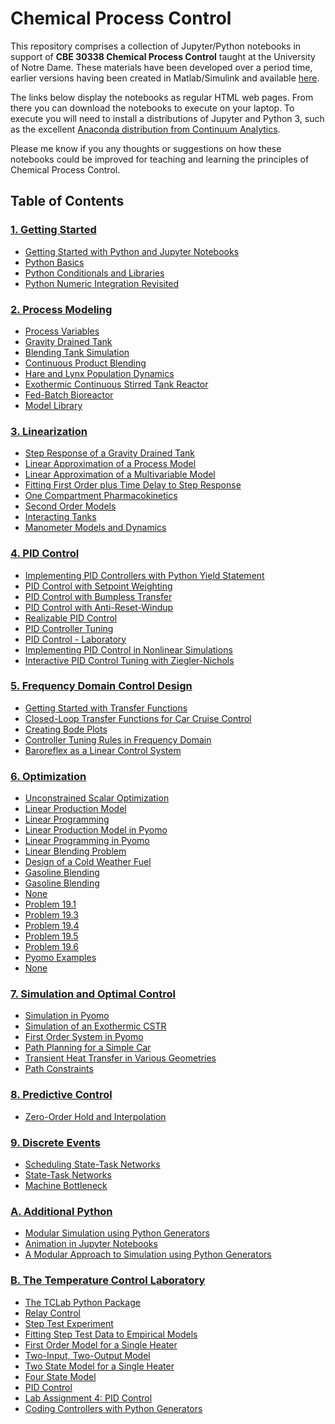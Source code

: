 
# Chemical Process Control

This repository comprises a collection of Jupyter/Python 
notebooks in support of **CBE 30338 Chemical Process Control** taught at the 
University of Notre Dame. These materials have been developed over a period 
time, earlier versions having been created in Matlab/Simulink and available 
[here](REAME_DEPRECATED.md).

The links below display the notebooks as regular HTML web pages. From there you
can download the notebooks to execute on your laptop. To execute you will need
to install a distributions of Jupyter and Python 3, such as the excellent 
[Anaconda distribution from Continuum Analytics](https://www.continuum.io/downloads).

Please me know if you any thoughts or suggestions on how these notebooks could
be improved for teaching and learning the principles of Chemical Process Control.

## Table of Contents

### [1. Getting Started](http://nbviewer.jupyter.org/github/jckantor/CBE30338/blob/master/notebooks/01.00-Getting-Started.ipynb)
- [Getting Started with Python and Jupyter Notebooks](http://nbviewer.jupyter.org/github/jckantor/CBE30338/blob/master/notebooks/01.01-Getting-Started-with-Python-and-Jupyter-Notebooks.ipynb)
- [Python Basics](http://nbviewer.jupyter.org/github/jckantor/CBE30338/blob/master/notebooks/01.02-Python-Basics.ipynb)
- [Python Conditionals and Libraries](http://nbviewer.jupyter.org/github/jckantor/CBE30338/blob/master/notebooks/01.03-Python-Conditionals-and-Libraries.ipynb)
- [Python Numeric Integration Revisited](http://nbviewer.jupyter.org/github/jckantor/CBE30338/blob/master/notebooks/01.04-Python-Numeric-Integration-Revisited.ipynb)

### [2. Process Modeling](http://nbviewer.jupyter.org/github/jckantor/CBE30338/blob/master/notebooks/02.00-Process-Modeling.ipynb)
- [Process Variables](http://nbviewer.jupyter.org/github/jckantor/CBE30338/blob/master/notebooks/02.01-Process-Variables.ipynb)
- [Gravity Drained Tank](http://nbviewer.jupyter.org/github/jckantor/CBE30338/blob/master/notebooks/02.02-Gravity-Drained-Tank.ipynb)
- [Blending Tank Simulation](http://nbviewer.jupyter.org/github/jckantor/CBE30338/blob/master/notebooks/02.03-Blending-Tank-Simulation.ipynb)
- [Continuous Product Blending](http://nbviewer.jupyter.org/github/jckantor/CBE30338/blob/master/notebooks/02.04-Continuous-Product-Blending.ipynb)
- [Hare and Lynx Population Dynamics](http://nbviewer.jupyter.org/github/jckantor/CBE30338/blob/master/notebooks/02.05-Hare-and-Lynx-Population-Dynamics.ipynb)
- [Exothermic Continuous Stirred Tank Reactor](http://nbviewer.jupyter.org/github/jckantor/CBE30338/blob/master/notebooks/02.06-Exothermic-CSTR.ipynb)
- [Fed-Batch Bioreactor](http://nbviewer.jupyter.org/github/jckantor/CBE30338/blob/master/notebooks/02.07-Fed-Batch-Bioreactor.ipynb)
- [Model Library](http://nbviewer.jupyter.org/github/jckantor/CBE30338/blob/master/notebooks/02.08-Model-Library.ipynb)

### [3. Linearization](http://nbviewer.jupyter.org/github/jckantor/CBE30338/blob/master/notebooks/03.00-Linearization.ipynb)
- [Step Response of a Gravity Drained Tank](http://nbviewer.jupyter.org/github/jckantor/CBE30338/blob/master/notebooks/03.01-Step-Response-of-a-Gravity-Drained-Tank.ipynb)
- [Linear Approximation of a Process Model](http://nbviewer.jupyter.org/github/jckantor/CBE30338/blob/master/notebooks/03.02-Linear-Approximation-of-a-Process-Model.ipynb)
- [Linear Approximation of a Multivariable Model](http://nbviewer.jupyter.org/github/jckantor/CBE30338/blob/master/notebooks/03.03-Linear-Approximation-of-a-Multivariable-Model.ipynb)
- [Fitting First Order plus Time Delay to Step Response](http://nbviewer.jupyter.org/github/jckantor/CBE30338/blob/master/notebooks/03.04-Fitting-First-Order-plus-Time-Delay-to-Step-Response.ipynb)
- [One Compartment Pharmacokinetics](http://nbviewer.jupyter.org/github/jckantor/CBE30338/blob/master/notebooks/03.05-One-Compartment-Pharmacokinetics.ipynb)
- [Second Order Models](http://nbviewer.jupyter.org/github/jckantor/CBE30338/blob/master/notebooks/03.06-Second-Order-Models.ipynb)
- [Interacting Tanks](http://nbviewer.jupyter.org/github/jckantor/CBE30338/blob/master/notebooks/03.07-Interacting-Tanks.ipynb)
- [Manometer Models and Dynamics](http://nbviewer.jupyter.org/github/jckantor/CBE30338/blob/master/notebooks/03.08-Manometer-Models-and-Dynamics.ipynb)

### [4. PID Control](http://nbviewer.jupyter.org/github/jckantor/CBE30338/blob/master/notebooks/04.00-PID_Control.ipynb)
- [Implementing PID Controllers with Python Yield Statement](http://nbviewer.jupyter.org/github/jckantor/CBE30338/blob/master/notebooks/04.01-Implementing_PID_Control_with_Python_Yield_Statement.ipynb)
- [PID Control with Setpoint Weighting](http://nbviewer.jupyter.org/github/jckantor/CBE30338/blob/master/notebooks/04.02-PID_Control_with_Setpoint_Weighting.ipynb)
- [PID Control with Bumpless Transfer](http://nbviewer.jupyter.org/github/jckantor/CBE30338/blob/master/notebooks/04.03-PID_Control_with_Bumpless_Transfer.ipynb)
- [PID Control with Anti-Reset-Windup](http://nbviewer.jupyter.org/github/jckantor/CBE30338/blob/master/notebooks/04.04-PID-Control-with-Anti--Reset--Windup.ipynb)
- [Realizable PID Control](http://nbviewer.jupyter.org/github/jckantor/CBE30338/blob/master/notebooks/04.05-Realizable-PID-Control.ipynb)
- [PID Controller Tuning](http://nbviewer.jupyter.org/github/jckantor/CBE30338/blob/master/notebooks/04.06-PID-Controller-Tuning.ipynb)
- [PID Control - Laboratory](http://nbviewer.jupyter.org/github/jckantor/CBE30338/blob/master/notebooks/04.10-PID-Control.ipynb)
- [Implementing PID Control in Nonlinear Simulations](http://nbviewer.jupyter.org/github/jckantor/CBE30338/blob/master/notebooks/04.11-Implementing-PID-Control-in-Nonlinear-Simulations.ipynb)
- [Interactive PID Control Tuning with  Ziegler-Nichols](http://nbviewer.jupyter.org/github/jckantor/CBE30338/blob/master/notebooks/04.12-Interactive-PID-Control-Tuning-with-Ziegler--Nichols.ipynb)

### [5. Frequency Domain Control Design](http://nbviewer.jupyter.org/github/jckantor/CBE30338/blob/master/notebooks/05.00-Frequency-Domain-Control-Design.ipynb)
- [Getting Started with Transfer Functions](http://nbviewer.jupyter.org/github/jckantor/CBE30338/blob/master/notebooks/05.01-Getting-Started-with-Transfer-Functions.ipynb)
- [Closed-Loop Transfer Functions for Car Cruise Control](http://nbviewer.jupyter.org/github/jckantor/CBE30338/blob/master/notebooks/05.02-Closed--Loop-Transfer-Functions-for-Car-Cruise-Control.ipynb)
- [Creating Bode Plots](http://nbviewer.jupyter.org/github/jckantor/CBE30338/blob/master/notebooks/05.03-Creating-Bode-Plots.ipynb)
- [Controller Tuning Rules in Frequency Domain](http://nbviewer.jupyter.org/github/jckantor/CBE30338/blob/master/notebooks/05.04-Controller-Tuning-Rules-in-Frequency-Domain.ipynb)
- [Baroreflex as a Linear Control System](http://nbviewer.jupyter.org/github/jckantor/CBE30338/blob/master/notebooks/05.05-Baroreflex-as-a-Linear-Control-System.ipynb)

### [6. Optimization](http://nbviewer.jupyter.org/github/jckantor/CBE30338/blob/master/notebooks/06.00-Optimization.ipynb)
- [Unconstrained Scalar Optimization](http://nbviewer.jupyter.org/github/jckantor/CBE30338/blob/master/notebooks/06.01-Unconstrained-Scalar-Optimization.ipynb)
- [Linear Production Model](http://nbviewer.jupyter.org/github/jckantor/CBE30338/blob/master/notebooks/06.02-Linear-Production-Model.ipynb)
- [Linear Programming](http://nbviewer.jupyter.org/github/jckantor/CBE30338/blob/master/notebooks/06.03-Linear-Programming.ipynb)
- [Linear Production Model in Pyomo](http://nbviewer.jupyter.org/github/jckantor/CBE30338/blob/master/notebooks/06.04-Linear-Production-Model-in-Pyomo.ipynb)
- [Linear Programming in Pyomo](http://nbviewer.jupyter.org/github/jckantor/CBE30338/blob/master/notebooks/06.04-Linear-Programming-in-Pyomo.ipynb)
- [Linear Blending Problem](http://nbviewer.jupyter.org/github/jckantor/CBE30338/blob/master/notebooks/06.06-Linear-Blending-Problem.ipynb)
- [Design of a Cold Weather Fuel](http://nbviewer.jupyter.org/github/jckantor/CBE30338/blob/master/notebooks/06.07-Design-of-a-Cold-Weather-Fuel.ipynb)
- [Gasoline Blending](http://nbviewer.jupyter.org/github/jckantor/CBE30338/blob/master/notebooks/06.08-Gasoline-Blending-Answer-Key.ipynb)
- [Gasoline Blending](http://nbviewer.jupyter.org/github/jckantor/CBE30338/blob/master/notebooks/06.08-Gasoline-Blending.ipynb)
- [None](http://nbviewer.jupyter.org/github/jckantor/CBE30338/blob/master/notebooks/06.09-Formaldehyde-Process.ipynb)
- [Problem 19.1](http://nbviewer.jupyter.org/github/jckantor/CBE30338/blob/master/notebooks/06.10-Problem_19_01.ipynb)
- [Problem 19.3](http://nbviewer.jupyter.org/github/jckantor/CBE30338/blob/master/notebooks/06.11-Problem_19_03.ipynb)
- [Problem 19.4](http://nbviewer.jupyter.org/github/jckantor/CBE30338/blob/master/notebooks/06.12-Problem_19_04.ipynb)
- [Problem 19.5](http://nbviewer.jupyter.org/github/jckantor/CBE30338/blob/master/notebooks/06.13-Problem_19_05.ipynb)
- [Problem 19.6](http://nbviewer.jupyter.org/github/jckantor/CBE30338/blob/master/notebooks/06.14-Problem_19_06.ipynb)
- [Pyomo Examples](http://nbviewer.jupyter.org/github/jckantor/CBE30338/blob/master/notebooks/06.99-Pyomo-Examples.ipynb)
- [None](http://nbviewer.jupyter.org/github/jckantor/CBE30338/blob/master/notebooks/06.99-Untitled.ipynb)

### [7. Simulation and Optimal Control](http://nbviewer.jupyter.org/github/jckantor/CBE30338/blob/master/notebooks/07.00-Simulation-and-Optimal-Control.ipynb)
- [Simulation in Pyomo](http://nbviewer.jupyter.org/github/jckantor/CBE30338/blob/master/notebooks/07.01-Simulation-in-Pyomo.ipynb)
- [Simulation of an Exothermic CSTR](http://nbviewer.jupyter.org/github/jckantor/CBE30338/blob/master/notebooks/07.02-Simulation-of-an-Exothermic-CSTR.ipynb)
- [First Order System in Pyomo](http://nbviewer.jupyter.org/github/jckantor/CBE30338/blob/master/notebooks/07.03-First-Order-System-in-Pyomo.ipynb)
- [Path Planning for a Simple Car](http://nbviewer.jupyter.org/github/jckantor/CBE30338/blob/master/notebooks/07.04-Path-Planning-for-a-Simple-Car.ipynb)
- [Transient Heat Transfer in Various Geometries](http://nbviewer.jupyter.org/github/jckantor/CBE30338/blob/master/notebooks/07.05-Transient-Heat-Transfer-in-Various-Geometries.ipynb)
- [Path Constraints](http://nbviewer.jupyter.org/github/jckantor/CBE30338/blob/master/notebooks/07.06-Path-Constraints.ipynb)

### [8. Predictive Control](http://nbviewer.jupyter.org/github/jckantor/CBE30338/blob/master/notebooks/08.00-Predictive-Control.ipynb)
- [Zero-Order Hold and Interpolation](http://nbviewer.jupyter.org/github/jckantor/CBE30338/blob/master/notebooks/08.01-Zero-Order-Hold-and-Interpolation.ipynb)

### [9. Discrete Events](http://nbviewer.jupyter.org/github/jckantor/CBE30338/blob/master/notebooks/09.00-Discrete-Events.ipynb)
- [Scheduling State-Task Networks](http://nbviewer.jupyter.org/github/jckantor/CBE30338/blob/master/notebooks/09.01-Scheduling-Multipurpose-Batch-Processes-using-State--Task-Networks.ipynb)
- [State-Task Networks](http://nbviewer.jupyter.org/github/jckantor/CBE30338/blob/master/notebooks/09.02-State--Task-Networks.ipynb)
- [Machine Bottleneck](http://nbviewer.jupyter.org/github/jckantor/CBE30338/blob/master/notebooks/09.03-Machine-Bottleneck.ipynb)

### [A. Additional Python](http://nbviewer.jupyter.org/github/jckantor/CBE30338/blob/master/notebooks/A.00-Additional-Python.ipynb)
- [Modular Simulation using Python Generators](http://nbviewer.jupyter.org/github/jckantor/CBE30338/blob/master/notebooks/A.01-Modular-Approach-to-Simulation-using-Python-Generators.ipynb)
- [Animation in Jupyter Notebooks](http://nbviewer.jupyter.org/github/jckantor/CBE30338/blob/master/notebooks/A.02-Animation-in-Jupyter-Notebooks.ipynb)
- [A Modular Approach to Simulation using Python Generators](http://nbviewer.jupyter.org/github/jckantor/CBE30338/blob/master/notebooks/A.03-Modular-Simulation-using-Python-Generators.ipynb)

### [B. The Temperature Control Laboratory](http://nbviewer.jupyter.org/github/jckantor/CBE30338/blob/master/notebooks/B.00-TCLab.ipynb)
- [The TCLab Python Package](http://nbviewer.jupyter.org/github/jckantor/CBE30338/blob/master/notebooks/B.01-The-TCLab-Python-Package.ipynb)
- [Relay Control](http://nbviewer.jupyter.org/github/jckantor/CBE30338/blob/master/notebooks/B.02-Relay-Control.ipynb)
- [Step Test Experiment](http://nbviewer.jupyter.org/github/jckantor/CBE30338/blob/master/notebooks/B.03-Step-Test-Experiment.ipynb)
- [Fitting Step Test Data to Empirical Models](http://nbviewer.jupyter.org/github/jckantor/CBE30338/blob/master/notebooks/B.04-Fitting-Step-Test-Data-to-Empirical-Models.ipynb)
- [First Order Model for a Single Heater](http://nbviewer.jupyter.org/github/jckantor/CBE30338/blob/master/notebooks/B.05-First-Order-Model-for-a-Single-Heater.ipynb)
- [Two-Input, Two-Output Model](http://nbviewer.jupyter.org/github/jckantor/CBE30338/blob/master/notebooks/B.06-Two-Input-Two-Output-Model.ipynb)
- [Two State Model for a Single Heater](http://nbviewer.jupyter.org/github/jckantor/CBE30338/blob/master/notebooks/B.07-Two-State-Model-for-a-Single-Heater.ipynb)
- [Four State Model](http://nbviewer.jupyter.org/github/jckantor/CBE30338/blob/master/notebooks/B.08-Four-State-Model.ipynb)
- [PID Control](http://nbviewer.jupyter.org/github/jckantor/CBE30338/blob/master/notebooks/B.09-PID_Control.ipynb)
- [Lab Assignment 4: PID Control](http://nbviewer.jupyter.org/github/jckantor/CBE30338/blob/master/notebooks/B.10-Lab-Assignment-4--PID-Control.ipynb)
- [Coding Controllers with Python Generators](http://nbviewer.jupyter.org/github/jckantor/CBE30338/blob/master/notebooks/B.11-Coding-Controllers-with-Python-Generators.ipynb)